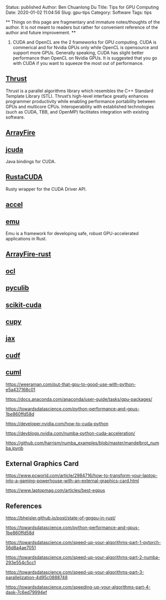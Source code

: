 Status: published
Author: Ben Chuanlong Du
Title: Tips for GPU Computing
Date: 2020-01-02 11:04:56
Slug: gpu-tips
Category: Software
Tags: tips

**
Things on this page are fragmentary and immature notes/thoughts of the author. 
It is not meant to readers but rather for convenient reference of the author and future improvement.
**
 
1. CUDA and OpenCL are the 2 frameworks for GPU computing.
    CUDA is commerical and for Nvidia GPUs only 
    while OpenCL is opensource and support more GPUs.
    Generally speaking, 
    CUDA has slight better performance than OpenCL on Nvidia GPUs.
    It is suggested that you go with CUDA if you want to squeeze the most out of performance.

## [Thrust](https://developer.nvidia.com/thrust)

Thrust is a parallel algorithms library which resembles the C++ Standard Template Library (STL). 
Thrust’s high-level interface greatly enhances programmer productivity 
while enabling performance portability between GPUs and multicore CPUs. 
Interoperability with established technologies (such as CUDA, TBB, and OpenMP) facilitates integration with existing software. 

## [ArrayFire](https://github.com/arrayfire/arrayfire)


## [jcuda](https://github.com/jcuda/jcuda)

Java bindings for CUDA.

## [RustaCUDA](https://github.com/bheisler/RustaCUDA)

Rusty wrapper for the CUDA Driver API.

## [accel](https://github.com/rust-accel/accel)

## [emu](https://github.com/calebwin/emu)

Emu is a framework for developing safe, robust GPU-accelerated applications in Rust. 

## [ArrayFire-rust](https://github.com/arrayfire/arrayfire-rust)

## [ocl](https://github.com/cogciprocate/ocl)

## [pyculib](https://github.com/numba/pyculib)

## [scikit-cuda](https://github.com/lebedov/scikit-cuda)

## [cupy](https://github.com/cupy/cupy)

## [jax](https://github.com/google/jax)

## [cudf](https://github.com/rapidsai/cudf)

## [cuml](https://github.com/rapidsai/cuml)

https://weeraman.com/put-that-gpu-to-good-use-with-python-e5a437168c01

https://docs.anaconda.com/anaconda/user-guide/tasks/gpu-packages/

https://towardsdatascience.com/python-performance-and-gpus-1be860ffd58d

https://developer.nvidia.com/how-to-cuda-python

https://devblogs.nvidia.com/numba-python-cuda-acceleration/

https://github.com/harrism/numba_examples/blob/master/mandelbrot_numba.ipynb

## External Graphics Card

https://www.pcworld.com/article/2984716/how-to-transform-your-laptop-into-a-gaming-powerhouse-with-an-external-graphics-card.html

https://www.laptopmag.com/articles/best-egpus

## References

https://bheisler.github.io/post/state-of-gpgpu-in-rust/

https://towardsdatascience.com/python-performance-and-gpus-1be860ffd58d

https://towardsdatascience.com/speed-up-your-algorithms-part-1-pytorch-56d8a4ae7051

https://towardsdatascience.com/speed-up-your-algorithms-part-2-numba-293e554c5cc1

https://towardsdatascience.com/speed-up-your-algorithms-part-3-parallelization-4d95c0888748

https://towardsdatascience.com/speeding-up-your-algorithms-part-4-dask-7c6ed79994ef
